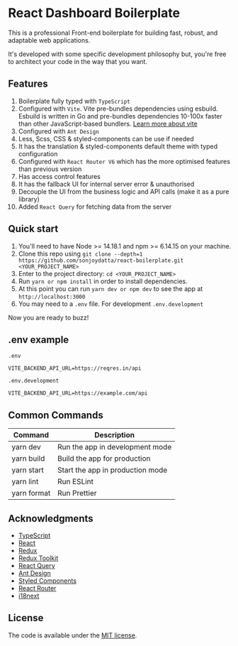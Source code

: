 # React Dashboard Boilerplate
This is a professional Front-end boilerplate for building fast, robust, and adaptable web applications.

It's developed with some specific development philosophy but, you're free to architect your code in the way that you want.

## Features
1. Boilerplate fully typed with `TypeScript`
2. Configured with `Vite`. Vite pre-bundles dependencies using esbuild. Esbuild is written in Go and pre-bundles dependencies 10-100x faster than other JavaScript-based bundlers. [Learn more about vite](https://dev.to/karanpratapsingh/vite-is-too-fast-i8g)
3. Configured with `Ant Design`
4. Less, Scss, CSS & styled-components can be use if needed
5. It has the translation & styled-components default theme with typed configuration
6. Configured with `React Router V6` which has the more optimised features than previous version
7. Has access control features
8. It has the fallback UI for internal server error & unauthorised
9. Decouple the UI from the business logic and API calls (make it as a pure library)
10. Added `React Query` for fetching data from the server

## Quick start
1. You'll need to have Node >= 14.18.1 and npm >= 6.14.15 on your machine.
2. Clone this repo using `git clone --depth=1 https://github.com/sonjoydatta/react-boilerplate.git <YOUR_PROJECT_NAME>`
3. Enter to the project directory: `cd <YOUR_PROJECT_NAME>`
4. Run `yarn or npm install` in order to install dependencies.
5. At this point you can run `yarn dev or npm dev` to see the app at `http://localhost:3000`
6. You may need to a `.env` file. For development `.env.development`

Now you are ready to buzz!

## .env example
`.env`

```
VITE_BACKEND_API_URL=https://reqres.in/api
```

`.env.development`

```
VITE_BACKEND_API_URL=https://example.com/api
```

## Common Commands
| Command        | Description |
| ------------- | ------------- |
| yarn dev          | Run the app in development mode |
| yarn build   | Build the app for production |
| yarn start   | Start the app in production mode |
| yarn lint   | Run ESLint |
| yarn format   | Run Prettier |

## Acknowledgments
- [TypeScript](https://www.typescriptlang.org/)
- [React](https://reactjs.org/)
- [Redux](https://redux.js.org/)
- [Redux Toolkit](https://redux-toolkit.js.org/)
- [React Query](https://react-query.tanstack.com/)
- [Ant Design](https://ant.design/)
- [Styled Components](https://styled-components.com/)
- [React Router](https://react-router.js.org/)
- [i18next](https://www.i18next.com/)

## License
The code is available under the [MIT license](LICENSE.md).
